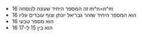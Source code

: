 * 16 זה המספר היחיד שעונה לנוסחה m^n=n^m
* 16 הוא המספר היחיד שזהר גבריאל יונתן וצוף עובדים עליו
* 16 הוא מספר טבעי
* 16 הוא בין 15 ל-17
